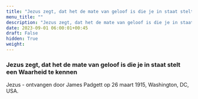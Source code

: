 ```yaml
---
title: "Jezus zegt, dat het de mate van geloof is die je in staat stelt een Waarheid te kennen"
menu_title: ""
description: "Jezus zegt, dat het de mate van geloof is die je in staat stelt een Waarheid te kennen"
date: 2023-09-01 06:00:01+00:45
draft: False
hidden: True
weight:
---
```

### Jezus zegt, dat het de mate van geloof is die je in staat stelt een Waarheid te kennen

Jezus - ontvangen door James Padgett op 26 maart 1915, Washington, DC, USA.
